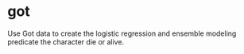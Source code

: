 # got
Use Got data to create the logistic regression and ensemble modeling predicate the character die or alive. 
